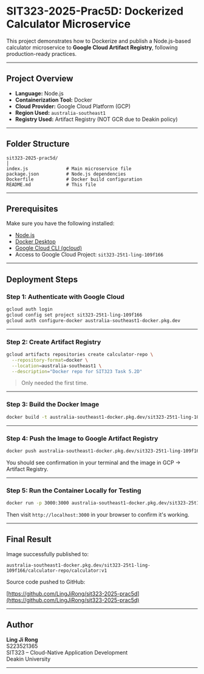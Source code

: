 # SIT323-2025-Prac5D: Dockerized Calculator Microservice

This project demonstrates how to Dockerize and publish a Node.js-based calculator microservice to **Google Cloud Artifact Registry**, following production-ready practices.

---

## Project Overview

- **Language:** Node.js  
- **Containerization Tool:** Docker  
- **Cloud Provider:** Google Cloud Platform (GCP)  
- **Region Used:** `australia-southeast1`  
- **Registry Used:** Artifact Registry (NOT GCR due to Deakin policy)

---

## Folder Structure

```
sit323-2025-prac5d/
│
index.js              # Main microservice file
package.json          # Node.js dependencies
Dockerfile            # Docker build configuration
README.md             # This file
```

---

## Prerequisites

Make sure you have the following installed:

- [Node.js](https://nodejs.org/)
- [Docker Desktop](https://www.docker.com/products/docker-desktop)
- [Google Cloud CLI (gcloud)](https://cloud.google.com/sdk/docs/install)
- Access to Google Cloud Project: `sit323-25t1-ling-109f166`

---

## Deployment Steps

### Step 1: Authenticate with Google Cloud

```bash
gcloud auth login
gcloud config set project sit323-25t1-ling-109f166
gcloud auth configure-docker australia-southeast1-docker.pkg.dev
```

---

### Step 2: Create Artifact Registry

```bash
gcloud artifacts repositories create calculator-repo \
  --repository-format=docker \
  --location=australia-southeast1 \
  --description="Docker repo for SIT323 Task 5.2D"
```

> Only needed the first time.

---

### Step 3: Build the Docker Image

```bash
docker build -t australia-southeast1-docker.pkg.dev/sit323-25t1-ling-109f166/calculator-repo/calculator:v1 .
```

---

### Step 4: Push the Image to Google Artifact Registry

```bash
docker push australia-southeast1-docker.pkg.dev/sit323-25t1-ling-109f166/calculator-repo/calculator:v1
```

You should see confirmation in your terminal and the image in GCP → Artifact Registry.

---

### Step 5: Run the Container Locally for Testing

```bash
docker run -p 3000:3000 australia-southeast1-docker.pkg.dev/sit323-25t1-ling-109f166/calculator-repo/calculator:v1
```

Then visit `http://localhost:3000` in your browser to confirm it's working.

---

## Final Result

Image successfully published to:

```
australia-southeast1-docker.pkg.dev/sit323-25t1-ling-109f166/calculator-repo/calculator:v1
```

Source code pushed to GitHub:

[https://github.com/LingJiRong/sit323-2025-prac5d](https://github.com/LingJiRong/sit323-2025-prac5d)

---

## Author

**Ling Ji Rong**  
S223521365  
SIT323 – Cloud-Native Application Development  
Deakin University

---
